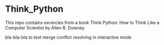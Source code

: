 # Think_Python
This repo contains excercies from a book
Think Python: How to Think Like a Computer Scientist by Allen B. Downey

bla-bla-bla to test merge conflict resolving in interactive mode
